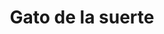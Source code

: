 ---
title: Gato de la suerte
date: 
draft: false

# descripcion
description : Gato de la suerte

materials: Plata 925

color: Plateado

dimensions: 1cm x 2cm

code: 02-14-0174

type: "Dijes"

categories: []

price: $6.150,00

price_eftvo: $5.225,00

# Images
# first image will be shown in the product page
images:
  # - image: "images/path_to_image"
  # La ubicacion de las imagenes es imagenes/Dijes/Dijes.Plata/02-14-0174-gato-de-la-suerte
  - image: "./images/dijes/plata/02-14-0174-gato-de-la-suerte.JPG"
---